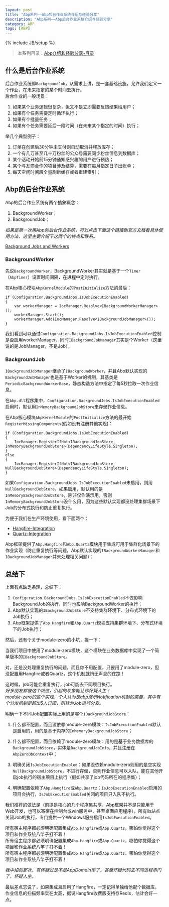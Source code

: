```yaml
---
layout: post
title: "Abp系列——Abp后台作业系统介绍与经验分享"
description: "Abp系列——Abp后台作业系统介绍与经验分享"
category: ABP
tags: [ABP]
---
```

{% include JB/setup %}

>本系列目录：[Abp介绍和经验分享-目录](/abp/2017/05/31/abp-framework-series)  

## 什么是后台作业系统

后台作业系统即`BackgroundJob`，从需求上讲，是一套基础设施，允许我们定义一个作业，在未来指定的某个时间去执行。  
后台作业的一般场景：  

1. 如果某个业务逻辑很复杂，但又不是立即需要反馈结果给用户；  
1. 如果有个任务需要定时循环执行；  
1. 如果有个批量任务；  
1. 如果有个任务需要延后一段时间（在未来某个指定的时间）执行；

举几个典型例子：  

1. 订单在创建后30分钟未支付则自动取消并释放库存；  
1. 一个有几万甚至几十万粉丝的公众号需要同步粉丝信息到数据库；  
1. 某个活动开始前15分钟通知感兴趣的用户进行预热；  
1. 某个与友商合作的项目涉及结算，需要在每月指定日子出账单；  
1. 每天空闲时间段全量刷新缓存或者重建索引；  

## Abp的后台作业系统

Abp的后台作业系统有两个抽象概念：  

1. BackgroundWorker；  
1. BackgroundJob；  

*如果是第一次用Abp的后台作业系统，可以点击下面这个链接到官方文档看具体使用方法，这里主要介绍下这两个的特点和联系。*

[Background Jobs and Workers](https://aspnetboilerplate.com/Pages/Documents/Background-Jobs-And-Workers)  

### BackgroundWorker

先说`BackgroundWorker`，BackgroundWorker其实就是基于一个`Timer`（`AbpTimer`）设置时间间隔，在进程中定时执行。  

在Abp核心模块`AbpKernelModule`的`PostInitialize`方法的最后：

    if (Configuration.BackgroundJobs.IsJobExecutionEnabled)
    {
        var workerManager = IocManager.Resolve<IBackgroundWorkerManager>();
        workerManager.Start();
        workerManager.Add(IocManager.Resolve<IBackgroundJobManager>());
    }

我们看到可以通过`Configuration.BackgroundJobs.IsJobExecutionEnabled`控制是否启用workerManager，同时`IBackgroundJobManager`其实是个Worker（这里说的是JobManager，不是Job）。  

### BackgroundJob

`IBackgroundJobManager`继承了`IBackgroundWorker`，并且Abp默认实现的`BackgroundJobManager`也是基于Worker的机制，其基类是`PeriodicBackgroundWorkerBase`，静态构造方法中指定了每5秒拉取一次作业信息。  

在`Abp.dll`程序集中，`Configuration.BackgroundJobs.IsJobExecutionEnabled`启用时，默认用`InMemoryBackgroundJobStore`来存储作业信息。  

在Abp核心模块`AbpKernelModule`的`PostInitialize`方法的最开始`RegisterMissingComponents`(假如没有注册其他实现)：

    if (Configuration.BackgroundJobs.IsJobExecutionEnabled)
    {
        IocManager.RegisterIfNot<IBackgroundJobStore, InMemoryBackgroundJobStore>(DependencyLifeStyle.Singleton);
    }
    else
    {
        IocManager.RegisterIfNot<IBackgroundJobStore, NullBackgroundJobStore>(DependencyLifeStyle.Singleton);
    }

如果`Configuration.BackgroundJobs.IsJobExecutionEnabled`未启用，则用`NullBackgroundJobStore`，如果启用，默认用的是`InMemoryBackgroundJobStore`，除非仅作演示用，否则`InMemoryBackgroundJobStore`没什么用，因为这些默认实现都没处理集群场景下Job的分布式执行和防止重复执行。  

为便于我们在生产环境使用，看下面两个：  

* [Hangfire-Integration](https://aspnetboilerplate.com/Pages/Documents/Hangfire-Integration)  
* [Quartz-Integration](https://aspnetboilerplate.com/Pages/Documents/Quartz-Integration)

Abp框架提供了`Abp.Hangfire`和`Abp.Quartz`模块用于集成可用于集群化场景下的作业实现（防止重复执行等问题，Abp默认实现的`IBackgroundWorkerManager`和`IBackgroundJobManager`并未处理相关问题）；

## 总结下

上面有点缺乏条理，总结下：  

1. `Configuration.BackgroundJobs.IsJobExecutionEnabled`不仅影响BackgroundJob的执行，同时也影响BackgroundWorker的执行；  
1. Abp默认实现的`IBackgroundJobStore`不支持集群环境下、分布式环境下的Job执行；
1. Abp框架提供了`Abp.Hangfire`和`Abp.Quartz`模块支持集群环境下、分布式环境下的Job执行；

然后，还有个关于module-zero的小坑，提一下：

当我们项目中使用了module-zero模块，这个模块在业务数据库中实现了一个简单版本的`IBackgroundJobStore`。  

对，还是没处理重复执行的问题，而且你不用配置，只要用了module-zero，但没配置用Hangfire或者Quartz，这个机制就悄无声息的在跑！  

这时候，job可能会重复执行，job可能去不同项目执行。  
*好多朋友都被这个坑过，引起的现象能让你怀疑人生！*  
*module-zero的这个实现，个人认为是abp演示Notification机制的需要，其中有个分发机制是超出5人订阅，则转为Job进行分发。*

明确一下不同Job配置实际上用的是哪个`IBackgroundJobStore`：  

1. 什么都不配置，而且没依赖module-zero模块：`IsJobExecutionEnabled`默认是启用的，用的是基于内存的`InMemoryBackgroundJobStore`；  

1. 什么都不配置，而且依赖了module-zero模块：用的是基于业务数据库的`BackgroundJobStore`，实体是`BackgroundJobInfo`，并且注册在`AbpZeroDbContext`中；  

1. 明确关闭`IsJobExecutionEnabled`：如果没依赖module-zero则用的是空实现`NullBackgroundJobStore`，不进行存储，否则作业信息可以入队，能在其他开启job执行的宿主项目上执行（假如共享了job代码所在的程序集）；  

1. 明确配置依赖了`Abp.Hangfire`或`Abp.Quartz`：`IsJobExecutionEnabled`启用的项目会执行，`IsJobExecutionEnabled`关闭的项目只入队不执行。  

我们推荐的做法是（前提是核心的几个程序集共享，Abp框架并不是只能用于Web开发，也可以寄宿在控制台或win服务中，甚至桌面应用程序），所有iis站点关闭Job的执行，专门提供一个Windows服务启用`IsJobExecutionEnabled`。  

所有宿主程序都必须明确配置集成`Abp.Hangfire`或`Abp.Quartz`，哪怕你觉得这个项目和作业系统八竿子打不着！  
所有宿主程序都必须明确配置集成`Abp.Hangfire`或`Abp.Quartz`，哪怕你觉得这个项目和作业系统八竿子打不着！  
所有宿主程序都必须明确配置集成`Abp.Hangfire`或`Abp.Quartz`，哪怕你觉得这个项目和作业系统八竿子打不着！  

*我中招的那次，有怀疑过是不是AppDomain串了，甚至怀疑代码去不同进程串门了，怀疑人生。*  

最后差点忘说了，如果集成且启用了Hangfire，一定记得单独给他配个数据库，作业信息的扫描频率实在太高，据说Hangfire收费版支持存Redis，估计会好一点。  

